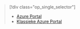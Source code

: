 > [!div class="op_single_selector"]
> * [Azure Portal](../articles/storage/storage-create-storage-account.md)
> * [Klassieke Azure Portal](../articles/storage/storage-create-storage-account-classic-portal.md)
> 
> 

